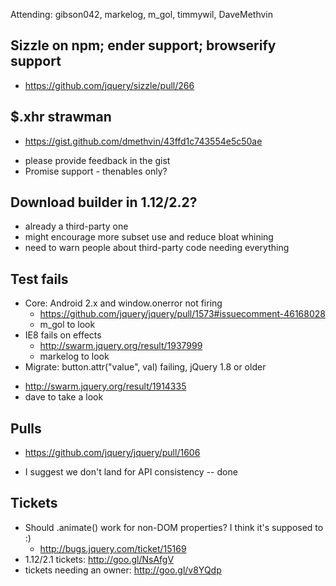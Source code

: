 Attending: gibson042, markelog, m_gol, timmywil, DaveMethvin

## Sizzle on npm; ender support; browserify support
* https://github.com/jquery/sizzle/pull/266

## $.xhr strawman
* https://gist.github.com/dmethvin/43ffd1c743554e5c50ae
 - please provide feedback in the gist
 - Promise support - thenables only?

## Download builder in 1.12/2.2?
 - already a third-party one
 - might encourage more subset use and reduce bloat whining
 - need to warn people about third-party code needing everything

## Test fails
* Core: Android 2.x and window.onerror not firing
  - https://github.com/jquery/jquery/pull/1573#issuecomment-46168028
  - m_gol to look
* IE8 fails on effects
  - http://swarm.jquery.org/result/1937999
  - markelog to look
* Migrate: button.attr("value", val) failing, jQuery 1.8 or older
 - http://swarm.jquery.org/result/1914335
 - dave to take a look

## Pulls
* https://github.com/jquery/jquery/pull/1606
 - I suggest we don't land for API consistency -- done

## Tickets
* Should .animate() work for non-DOM properties? I think it's supposed to :)
  - http://bugs.jquery.com/ticket/15169
* 1.12/2.1 tickets: http://goo.gl/NsAfgV
* tickets needing an owner: http://goo.gl/v8YQdp
